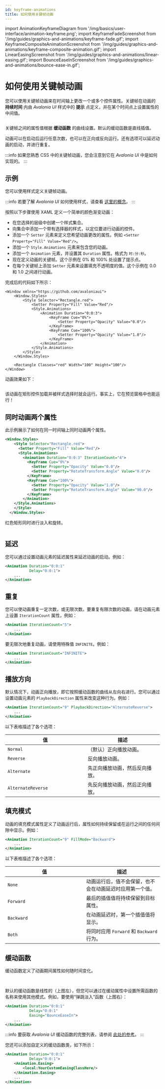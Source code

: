 ```yaml
---
id: keyframe-animations
title: 如何使用关键帧动画
---
```


import AnimationKeyframeDiagram from '/img/basics/user-interface/animation-keyframe.png';
import KeyframeFadeScreenshot from '/img/guides/graphics-and-animations/keyframe-fade.gif';
import KeyframeCompositeAnimationScreenshot from '/img/guides/graphics-and-animations/keyframe-composite-animation.gif';
import LinearEasingScreenshot from '/img/guides/graphics-and-animations/linear-easing.gif';
import BounceEaseInScreenshot from '/img/guides/graphics-and-animations/bounce-ease-in.gif';

# 如何使用关键帧动画

您可以使用关键帧动画来在时间轴上更改一个或多个控件属性。关键帧在动画的 **持续时间** 内由 _Avalonia UI_ 样式中的 **提示** 点定义，并在某个时间点上设置属性的中间值。

<img src={AnimationKeyframeDiagram} alt=""/>

关键帧之间的属性值根据 **缓动函数** 的曲线设置。默认的缓动函数是直线插值。

动画可以在启动后运行任意次数，也可以在正向或反向运行。还有选项可以延迟动画的启动，并进行重复。

:::info
如果您熟悉 CSS 中的关键帧动画，您会注意到它在 _Avalonia UI_ 中是如何实现的。
:::

## 示例

您可以使用样式定义关键帧动画。

:::info
若要了解 _Avalonia UI_ 如何使用样式，请查看 [这里的概念](../../basics/user-interface/styling)。
:::

按照以下步骤使用 XAML 定义一个简单的颜色渐变动画：

-  在您选择的层级中创建一个样式集合。
-  向集合中添加一个带有选择器的样式，以定位要进行动画的控件。
-  添加一个 `Setter` 元素来定义您希望动画更改的属性。例如 `<Setter Property="Fill" Value="Red"/>`。
-  添加一个 `Style.Animations` 元素来包含您的动画。
-  添加一个 `Animation` 元素，并设置其 `Duration` 属性。格式为 `时:分:秒`。
-  现在定义动画的关键帧。这个示例在 0% 和 100% 处设置了提示点。
-  在每个关键帧上添加 `Setter` 元素来设置填充不透明度的值。这个示例在 0.0 和 1.0 之间进行动画。

完成后的代码如下所示：

```
<Window xmlns="https://github.com/avaloniaui">
    <Window.Styles>
        <Style Selector="Rectangle.red">
            <Setter Property="Fill" Value="Red"/>
            <Style.Animations>
                <Animation Duration="0:0:3"> 
                    <KeyFrame Cue="0%">
                        <Setter Property="Opacity" Value="0.0"/>
                    </KeyFrame>
                    <KeyFrame Cue="100%">
                        <Setter Property="Opacity" Value="1.0"/>
                    </KeyFrame>
                </Animation>
            </Style.Animations>
        </Style>
    </Window.Styles>

    <Rectangle Classes="red" Width="100" Height="100"/>
</Window>
```

动画效果如下：

<img src={KeyframeFadeScreenshot} alt=""/>

该动画在矩形控件加载并被样式选择时就会运行。事实上，它在预览窗格中也能运行！

## 同时动画两个属性

此示例展示了如何在同一时间轴上同时动画两个属性。

```xml
<Window.Styles>
    <Style Selector="Rectangle.red">
      <Setter Property="Fill" Value="Red"/>
      <Style.Animations>
        <Animation Duration="0:0:3" IterationCount="4">
          <KeyFrame Cue="0%">
            <Setter Property="Opacity" Value="0.0"/>
            <Setter Property="RotateTransform.Angle" Value="0.0"/>
          </KeyFrame>
          <KeyFrame Cue="100%"> 
            <Setter Property="Opacity" Value="1.0"/>
            <Setter Property="RotateTransform.Angle" Value="90.0"/>
          </KeyFrame>
        </Animation> 
    </Style.Animations>
    </Style>
  </Window.Styles>
```

红色矩形同时进行淡入和旋转。

<img src={KeyframeCompositeAnimationScreenshot} alt=""/>

## 延迟

您可以通过设置动画元素的延迟属性来延迟动画的启动。例如：

```xml
<Animation Duration="0:0:1"
           Delay="0:0:1"> 
    ...
</Animation>
```

## 重复

您可以使动画重复一定次数，或无限次数。要重复有限次数的动画，请在动画元素上设置 `IterationCount` 属性，例如：

```xml
<Animation IterationCount="5">
    ...
</Animation>
```

要无限次地重复动画，请使用特殊值 `INFINITE`。例如：

```xml
<Animation IterationCount="INFINITE">
    ...
</Animation>
```

## 播放方向

默认情况下，动画正向播放，即它按照缓动函数的曲线从左向右进行。您可以通过设置动画元素的 `PlaybackDirection` 属性来改变这种行为。例如：

```xml
<Animation IterationCount="9" PlaybackDirection="AlternateReverse">
    ...
</Animation>
```

以下表格描述了各个选项：

<table><thead><tr><th width="245">值</th><th>描述</th></tr></thead><tbody><tr><td><code>Normal</code></td><td>（默认）正向播放动画。</td></tr><tr><td><code>Reverse</code></td><td>反向播放动画。</td></tr><tr><td><code>Alternate</code></td><td>先正向播放动画，然后反向播放。</td></tr><tr><td><code>AlternateReverse</code></td><td>先反向播放动画，然后正向播放。</td></tr></tbody></table>

## 填充模式

动画的填充模式属性定义了动画运行后，属性如何持续保留或在运行之间的任何间隙中显示。例如：

```xml
<Animation IterationCount="9" FillMode="Backward">
    ...
</Animation>
```

以下表格描述了各个选项：

<table><thead><tr><th width="240">值</th><th>描述</th></tr></thead><tbody><tr><td><code>None</code></td><td>动画运行后，值不会保留，也不会在动画延迟时应用第一个值。</td></tr><tr><td><code>Forward</code></td><td>最后的插值值将持续保留到目标属性。</td></tr><tr><td><code>Backward</code></td><td>在动画延迟时，第一个插值值将显示。</td></tr><tr><td><code>Both</code></td><td>将同时应用 <code>Forward</code> 和 <code>Backward</code> 行为。</td></tr></tbody></table>

## 缓动函数

缓动函数定义了动画期间属性如何随时间变化。

<div>

<img src={LinearEasingScreenshot} alt=""/>

<img src={BounceEaseInScreenshot} alt=""/>

</div>

默认的缓动函数是线性的（上图左），但您可以通过在缓动属性中设置所需函数的名称来使用其他模式。例如，要使用“弹跳淡入”函数（上图右）：

```xml
<Animation Duration="0:0:1"
           Delay="0:0:1"
           Easing="BounceEaseIn"> 
    ...
</Animation>
```

:::info
要获取 _Avalonia UI_ 缓动函数的完整列表，请参阅 [此处的参考](../../reference/animation-settings.md)。
:::

您还可以添加自定义的缓动函数类，如下所示：

```xml
<Animation Duration="0:0:1"
           Delay="0:0:1">
    <Animation.Easing>
        <local:YourCustomEasingClassHere/>
    </Animation.Easing> 
    ...
</Animation>
```
